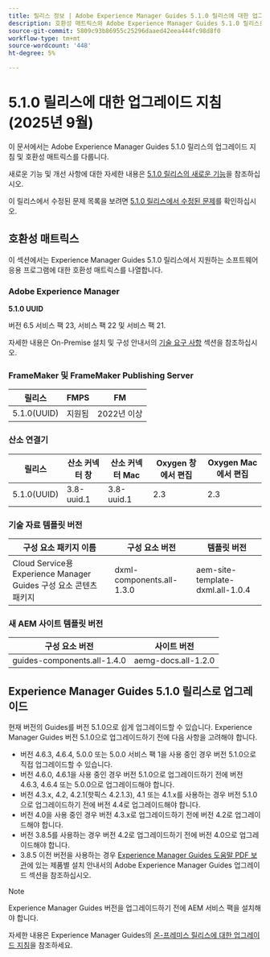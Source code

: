```yaml
---
title: 릴리스 정보 | Adobe Experience Manager Guides 5.1.0 릴리스에 대한 업그레이드 지침
description: 호환성 매트릭스와 Adobe Experience Manager Guides 5.1.0 릴리스로 업그레이드하는 방법에 대해 알아봅니다.
source-git-commit: 5809c93b86955c25296daaed42eea444fc98d8f0
workflow-type: tm+mt
source-wordcount: '448'
ht-degree: 5%

---
```


# 5.1.0 릴리스에 대한 업그레이드 지침(2025년 9월)

이 문서에서는 Adobe Experience Manager Guides 5.1.0 릴리스의 업그레이드 지침 및 호환성 매트릭스를 다룹니다.

새로운 기능 및 개선 사항에 대한 자세한 내용은 [5.1.0 릴리스의 새로운 기능](../release-info/whats-new-5-1-0.md)을 참조하십시오.

이 릴리스에서 수정된 문제 목록을 보려면 [5.1.0 릴리스에서 수정된 문제](../release-info/fixed-issues-5-1-0.md)를 확인하십시오.

## 호환성 매트릭스

이 섹션에서는 Experience Manager Guides 5.1.0 릴리스에서 지원하는 소프트웨어 응용 프로그램에 대한 호환성 매트릭스를 나열합니다.

### Adobe Experience Manager

**5.1.0 UUID**

버전 6.5 서비스 팩 23, 서비스 팩 22 및 서비스 팩 21.

자세한 내용은 On-Premise 설치 및 구성 안내서의 [기술 요구 사항](../install-guide/download-install-technical-requirements.md) 섹션을 참조하십시오.

### FrameMaker 및 FrameMaker Publishing Server

| 릴리스 | FMPS | FM |
| --- | --- | --- |
| 5.1.0(UUID) | 지원됨 | 2022년 이상 |

### 산소 연결기

| 릴리스 | 산소 커넥터 창 | 산소 커넥터 Mac | Oxygen 창에서 편집 | Oxygen Mac에서 편집 |
| --- | --- | --- |--- |--- |
| 5.1.0(UUID) | 3.8-uuid.1 | 3.8-uuid.1 | 2.3 | 2.3 |

### 기술 자료 템플릿 버전

| 구성 요소 패키지 이름 | 구성 요소 버전 | 템플릿 버전 |
|---|---|---|
| Cloud Service용 Experience Manager Guides 구성 요소 콘텐츠 패키지 | dxml-components.all-1.3.0 | aem-site-template-dxml.all-1.0.4 |

### 새 AEM 사이트 템플릿 버전


| 구성 요소 버전 | 사이트 버전 |
|---|---|
| guides-components.all-1.4.0 | aemg-docs.all-1.2.0 |


## Experience Manager Guides 5.1.0 릴리스로 업그레이드

현재 버전의 Guides를 버전 5.1.0으로 쉽게 업그레이드할 수 있습니다. Experience Manager Guides 버전 5.1.0으로 업그레이드하기 전에 다음 사항을 고려해야 합니다.

- 버전 4.6.3, 4.6.4, 5.0.0 또는 5.0.0 서비스 팩 1을 사용 중인 경우 버전 5.1.0으로 직접 업그레이드할 수 있습니다.
- 버전 4.6.0, 4.6.1을 사용 중인 경우 버전 5.1.0으로 업그레이드하기 전에 버전 4.6.3, 4.6.4 또는 5.0.0으로 업그레이드해야 합니다.
- 버전 4.3.x, 4.2, 4.2.1(핫픽스 4.2.1.3), 4.1 또는 4.1.x를 사용하는 경우 버전 5.1.0으로 업그레이드하기 전에 버전 4.4로 업그레이드해야 합니다.
- 버전 4.0을 사용 중인 경우 버전 4.3.x로 업그레이드하기 전에 버전 4.2로 업그레이드해야 합니다.
- 버전 3.8.5를 사용하는 경우 버전 4.2로 업그레이드하기 전에 버전 4.0으로 업그레이드해야 합니다.
- 3.8.5 이전 버전을 사용하는 경우 [Experience Manager Guides 도움말 PDF 보관](https://helpx.adobe.com/xml-documentation-for-experience-manager/archive.html)에 있는 제품별 설치 안내서의 Adobe Experience Manager Guides 업그레이드 섹션을 참조하십시오.

>[!NOTE]
>
>Experience Manager Guides 버전을 업그레이드하기 전에 AEM 서비스 팩을 설치해야 합니다.

자세한 내용은 Experience Manager Guides의 [온-프레미스 릴리스에 대한 업그레이드 지침](../install-guide/upgrade-xml-documentation.md)을 참조하세요.

